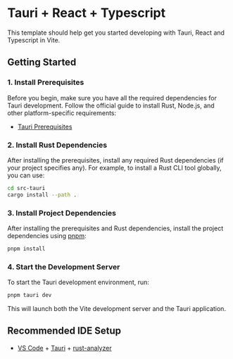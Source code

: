 # Tauri + React + Typescript

This template should help get you started developing with Tauri, React and Typescript in Vite.

## Getting Started

### 1. Install Prerequisites

Before you begin, make sure you have all the required dependencies for Tauri development. Follow the official guide to install Rust, Node.js, and other platform-specific requirements:

- [Tauri Prerequisites](https://v2.tauri.app/start/prerequisites/)

### 2. Install Rust Dependencies

After installing the prerequisites, install any required Rust dependencies (if your project specifies any). For example, to install a Rust CLI tool globally, you can use:

```sh
cd src-tauri
cargo install --path .
```

### 3. Install Project Dependencies

After installing the prerequisites and Rust dependencies, install the project dependencies using [pnpm](https://pnpm.io/):

```sh
pnpm install
```

### 4. Start the Development Server

To start the Tauri development environment, run:

```sh
pnpm tauri dev
```

This will launch both the Vite development server and the Tauri application.

## Recommended IDE Setup

- [VS Code](https://code.visualstudio.com/) + [Tauri](https://marketplace.visualstudio.com/items?itemName=tauri-apps.tauri-vscode) + [rust-analyzer](https://marketplace.visualstudio.com/items?itemName=rust-lang.rust-analyzer)
